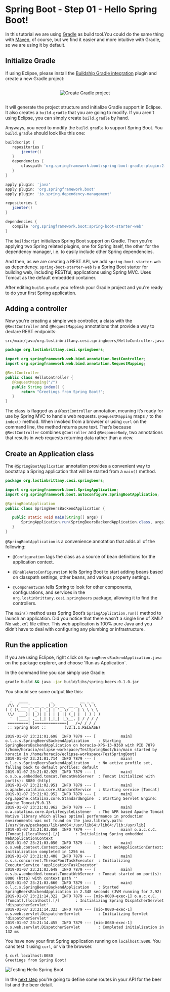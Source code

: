 # Spring Boot - Step 01 - Hello Spring Boot!


In this tutorial we are using [Gradle]() as build tool.You could do the same thing with [Maven](), of course, but we find it easier and more intuitive with Gradle, so we are using it by default.


## Initialize Gradle

If using Eclipse, please install the [Buildship Gradle integration](https://projects.eclipse.org/projects/tools.buildship) plugin and create a new Gradle project:

<div style='display: flex; justify-content: center;'>

![Create Gradle project](./assets/step-01_01.jpg)

</div>

It will generate the project structure and initialize Gradle support in Eclipse. It also creates a `build.gradle` that you are going to modify. If you aren't using Eclipse, you can simply create `build.gradle` by hand.

Anyways, you need to modify the `build.gradle` to support Spring Boot. You `build.gradle` should look like this one:

```groovy
buildscript {
   repositories {
       jcenter()
   }
   dependencies {
       classpath 'org.springframework.boot:spring-boot-gradle-plugin:2.1.1.RELEASE'
   }
}

apply plugin: 'java'
apply plugin: 'org.springframework.boot'
apply plugin: 'io.spring.dependency-management'

repositories {
   jcenter()
}

dependencies {
   compile 'org.springframework.boot:spring-boot-starter-web'
}
```

The `buildscript` initializes Spring Boot support on Gradle. Then you're applying two Spring related plugins, one for Spring itself, the other for the dependency manager, i.e. to easily include other Spring dependencies.

And then, as we are creating a REST API, we add `spring-boot-starter-web` as dependency. `spring-boot-starter-web` is a Spring Boot starter for building web, including RESTful, applications using Spring MVC. Uses Tomcat as the default embedded container.

After editing `build.gradle` you refresh your Gradle project and you're ready to do your first Spring application.


## Adding a controller

Now you're creating a simple web controller, a class with the `@RestController` and `@RequestMapping` annotations that provide a way to declare REST endpoints:  

`src/main/java/org.lostinbrittany.cesi.springbeers/HelloController.java`

```java
package org.lostinbrittany.cesi.springbeers;

import org.springframework.web.bind.annotation.RestController;
import org.springframework.web.bind.annotation.RequestMapping;

@RestController
public class HelloController {
   @RequestMapping("/")
   public String index() {
       return "Greetings from Spring Boot!";
   }
}
```
The class is flagged as a `@RestController` annotation, meaning it’s ready for use by Spring MVC to handle web requests. `@RequestMapping` maps `/` to the `index()` method. When invoked from a browser or using `curl` on the command line, the method returns pure text. That’s because` @RestController` combines `@Controller` and `@ResponseBody`, two annotations that results in web requests returning data rather than a view.

## Create an Application class

The `@SpringBootApplication` annotation provides a convenient way to bootstrap a Spring application that will be started from a `main()` method.

```java
package org.lostinbrittany.cesi.springbeers;

import org.springframework.boot.SpringApplication;
import org.springframework.boot.autoconfigure.SpringBootApplication;

@SpringBootApplication
public class SpringBeersBackendApplication {

   public static void main(String[] args) {
       SpringApplication.run(SpringBeersBackendApplication.class, args);
   }
}
```

`@SpringBootApplication` is a convenience annotation that adds all of the following:

- `@Configuration` tags the class as a source of bean definitions for the application context.

- `@EnableAutoConfiguratio`n tells Spring Boot to start adding beans based on classpath settings, other beans, and various property settings.

- `@ComponentScan` tells Spring to look for other components, configurations, and services in the `org.lostinbrittany.cesi.springbeers` package, allowing it to find the controllers.

The `main()` method uses Spring Boot’s `SpringApplication.run()` method to launch an application. Did you notice that there wasn’t a single line of XML? No `web.xml` file either. This web application is 100% pure Java and you didn’t have to deal with configuring any plumbing or infrastructure.

## Run the application

If you are using Eclipse, right click on `SpringBeersBackendApplication.java` on the package explorer, and choose 'Run as Application`. 

In the command line you can simply use Gradle:

```bash
gradle build && java -jar build/libs/spring-beers-0.1.0.jar
```

You should see some output like this:

```shell
  .   ____          _            __ _ _
 /\\ / ___'_ __ _ _(_)_ __  __ _ \ \ \ \
( ( )\___ | '_ | '_| | '_ \/ _` | \ \ \ \
 \\/  ___)| |_)| | | | | || (_| |  ) ) ) )
  '  |____| .__|_| |_|_| |_\__, | / / / /
 =========|_|==============|___/=/_/_/_/
 :: Spring Boot ::        (v2.1.1.RELEASE)

2019-01-07 23:21:01.698  INFO 7879 --- [           main] o.l.c.s.SpringBeersBackendApplication    : Starting SpringBeersBackendApplication on horacio-XPS-13-9360 with PID 7879 (/home/horacio/eclipse-workspace/TestSpringBoot/bin/main started by horacio in /home/horacio/eclipse-workspace/TestSpringBoot)
2019-01-07 23:21:01.714  INFO 7879 --- [           main] o.l.c.s.SpringBeersBackendApplication    : No active profile set, falling back to default profiles: default
2019-01-07 23:21:02.925  INFO 7879 --- [           main] o.s.b.w.embedded.tomcat.TomcatWebServer  : Tomcat initialized with port(s): 8080 (http)
2019-01-07 23:21:02.951  INFO 7879 --- [           main] o.apache.catalina.core.StandardService   : Starting service [Tomcat]
2019-01-07 23:21:02.952  INFO 7879 --- [           main] org.apache.catalina.core.StandardEngine  : Starting Servlet Engine: Apache Tomcat/9.0.13
2019-01-07 23:21:02.962  INFO 7879 --- [           main] o.a.catalina.core.AprLifecycleListener   : The APR based Apache Tomcat Native library which allows optimal performance in production environments was not found on the java.library.path: [/usr/java/packages/lib/amd64:/usr/lib64:/lib64:/lib:/usr/lib]
2019-01-07 23:21:03.050  INFO 7879 --- [           main] o.a.c.c.C.[Tomcat].[localhost].[/]       : Initializing Spring embedded WebApplicationContext
2019-01-07 23:21:03.050  INFO 7879 --- [           main] o.s.web.context.ContextLoader            : Root WebApplicationContext: initialization completed in 1256 ms
2019-01-07 23:21:03.408  INFO 7879 --- [           main] o.s.s.concurrent.ThreadPoolTaskExecutor  : Initializing ExecutorService 'applicationTaskExecutor'
2019-01-07 23:21:03.648  INFO 7879 --- [           main] o.s.b.w.embedded.tomcat.TomcatWebServer  : Tomcat started on port(s): 8080 (http) with context path ''
2019-01-07 23:21:03.660  INFO 7879 --- [           main] o.l.c.s.SpringBeersBackendApplication    : Started SpringBeersBackendApplication in 2.348 seconds (JVM running for 2.92)
2019-01-07 23:21:14.322  INFO 7879 --- [nio-8080-exec-1] o.a.c.c.C.[Tomcat].[localhost].[/]       : Initializing Spring DispatcherServlet 'dispatcherServlet'
2019-01-07 23:21:14.323  INFO 7879 --- [nio-8080-exec-1] o.s.web.servlet.DispatcherServlet        : Initializing Servlet 'dispatcherServlet'
2019-01-07 23:21:14.455  INFO 7879 --- [nio-8080-exec-1] o.s.web.servlet.DispatcherServlet        : Completed initialization in 132 ms
```

You have now your first Spring application running on `localhost:8080`.  You cans test it using `curl`, or via the browser.


```
$ curl localhost:8080
Greetings from Spring Boot!
```


![Testing Hello Spring Boot](./assets/step-01_02.jpg)



In the [next step](../step-02) you're going to define some routes in your API for the beer list and the beer detail. 